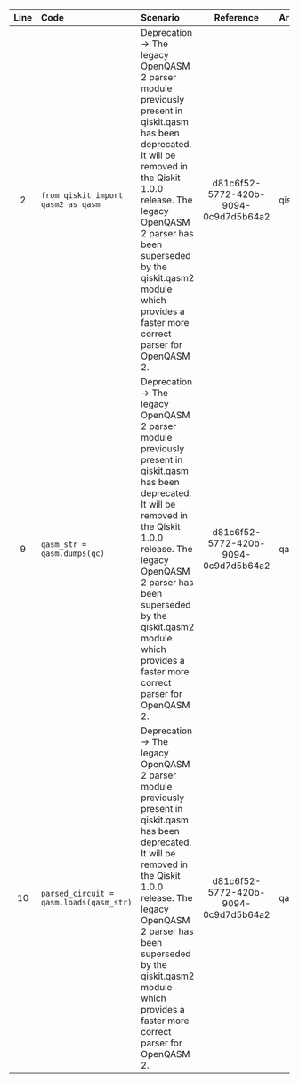 | Line | Code | Scenario | Reference | Artifact | Refactoring |
| :--: | :--- | :------- | :-------: | :------- | :---------- |
| 2 | `from qiskit import qasm2 as qasm` | Deprecation -> The legacy OpenQASM 2 parser module previously present in qiskit.qasm has been deprecated. It will be removed in the Qiskit 1.0.0 release. The legacy OpenQASM 2 parser has been superseded by the qiskit.qasm2 module which provides a faster more correct parser for OpenQASM 2. | d81c6f52-5772-420b-9094-0c9d7d5b64a2 | qiskit.qasm2 | |
| 9 | `qasm_str = qasm.dumps(qc)` | Deprecation -> The legacy OpenQASM 2 parser module previously present in qiskit.qasm has been deprecated. It will be removed in the Qiskit 1.0.0 release. The legacy OpenQASM 2 parser has been superseded by the qiskit.qasm2 module which provides a faster more correct parser for OpenQASM 2. | d81c6f52-5772-420b-9094-0c9d7d5b64a2 | qasm.dumps | |
| 10 | `parsed_circuit = qasm.loads(qasm_str)` | Deprecation -> The legacy OpenQASM 2 parser module previously present in qiskit.qasm has been deprecated. It will be removed in the Qiskit 1.0.0 release. The legacy OpenQASM 2 parser has been superseded by the qiskit.qasm2 module which provides a faster more correct parser for OpenQASM 2. | d81c6f52-5772-420b-9094-0c9d7d5b64a2 | qasm.loads | |
